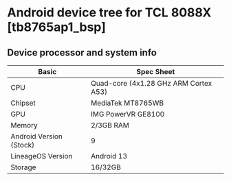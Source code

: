 # Android device tree for TCL 8088X [tb8765ap1_bsp]
## Device processor and system info

|Basic               |Spec Sheet                                                    |
|--                  |--                                                            |
|CPU                 |Quad-core (4x1.28 GHz ARM Cortex A53)                         |
|Chipset             |MediaTek MT8765WB                                             |
|GPU                 |IMG PowerVR GE8100                                            |
|Memory              |2/3GB RAM                                                     |
|Android Version (Stock)    |9                                                             |
| LineageOS Version  | Android 13     |
|Storage             |16/32GB                        |
